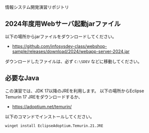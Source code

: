 情報システム開発演習リポジトリ

## 2024年度用Webサーバ起動jarファイル

以下の場所からjarファイルをダウンロードしてください。

- <https://github.com/infosysdev-class/webshop-sample/releases/download/2024/webapp-server-2024.jar>

ダウンロードしたファイルは、必ず `C:\SDEV` などに移動してください。

## 必要なJava

この演習では、JDK 17以降のJREを利用します。
以下の場所からEclipse Temurin 17 JREをダウンロードするか、

- <https://adoptium.net/temurin/>

以下のコマンドでインストールしてください。

    winget install EclipseAdoptium.Temurin.21.JRE
